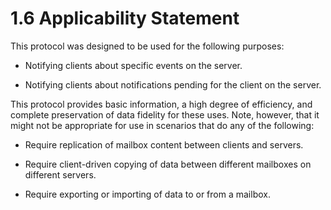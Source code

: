 <html dir="LTR" xmlns:mshelp="http://msdn.microsoft.com/mshelp" xmlns:ddue="http://ddue.schemas.microsoft.com/authoring/2003/5" xmlns:xlink="http://www.w3.org/1999/xlink" xmlns:tool="http://www.microsoft.com/tooltip">
    <head>
        <meta http-equiv="Content-Type" content="text/html; CHARSET=utf-8"></meta>
        <meta name="save" content="history"></meta>
        <title>1.6 Applicability Statement</title>
        <xml>
            <mshelp:toctitle title="1.6 Applicability Statement"></mshelp:toctitle>
            <mshelp:rltitle title="[MS-OXCNOTIF]: Applicability Statement"></mshelp:rltitle>
            <mshelp:keyword index="A" term="f2605270-4563-4987-aebd-2f51fdcb320f"></mshelp:keyword>
            <mshelp:attr name="DCSext.ContentType" value="open specification"></mshelp:attr>
            <mshelp:attr name="AssetID" value="f2605270-4563-4987-aebd-2f51fdcb320f"></mshelp:attr>
            <mshelp:attr name="TopicType" value="kbRef"></mshelp:attr>
            <mshelp:attr name="DCSext.Title" value="[MS-OXCNOTIF]: Applicability Statement" />
        </xml>
    </head>
    <body>
        <div id="header">
            <h1 class="heading">1.6 Applicability Statement</h1>
        </div>
        <div id="mainSection">
            <div id="mainBody">
                <div id="allHistory" class="saveHistory"></div>
                <div id="sectionSection0" class="section" name="collapseableSection">
                    

<p>This protocol was designed to be used for the following
purposes:</p>

<ul><li><p><span><span> 
</span></span>Notifying clients about specific events on the server.</p>

</li><li><p><span><span> 
</span></span>Notifying clients about notifications pending for the client on
the server.</p>

</li></ul><p>This protocol provides basic information, a high degree of
efficiency, and complete preservation of data fidelity for these uses. Note,
however, that it might not be appropriate for use in scenarios that do any of
the following:</p>

<ul><li><p><span><span> 
</span></span>Require replication of mailbox content between clients and
servers.</p>

</li><li><p><span><span> 
</span></span>Require client-driven copying of data between different mailboxes
on different servers.</p>

</li><li><p><span><span> 
</span></span>Require exporting or importing of data to or from a mailbox.</p>

</li></ul>
                </div>
            </div>
        </div>
    </body>
</html>